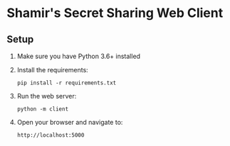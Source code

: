 # Shamir's Secret Sharing Web Client

## Setup

1. Make sure you have Python 3.6+ installed

2. Install the requirements:
   ```
   pip install -r requirements.txt
   ```

3. Run the web server:
   ```
   python -m client
   ```

4. Open your browser and navigate to:
   ```
   http://localhost:5000
   ```